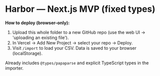 
# Harbor — Next.js MVP (fixed types)

**How to deploy (browser-only):**
1. Upload this whole folder to a new GitHub repo (use the web UI → 'uploading an existing file').
2. In Vercel → Add New Project → select your repo → Deploy.
3. Visit `/import` to load your CSV. Data is saved to your browser (localStorage).

Already includes `@types/papaparse` and explicit TypeScript types in the importer.
